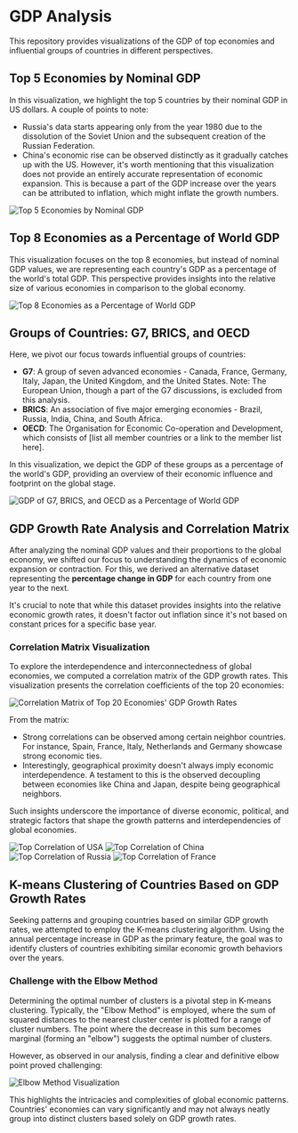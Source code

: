 # GDP Analysis

This repository provides visualizations of the GDP of top economies and influential groups of countries in different perspectives.

## Top 5 Economies by Nominal GDP

In this visualization, we highlight the top 5 countries by their nominal GDP in US dollars. A couple of points to note:
- Russia's data starts appearing only from the year 1980 due to the dissolution of the Soviet Union and the subsequent creation of the Russian Federation.
- China's economic rise can be observed distinctly as it gradually catches up with the US. However, it's worth mentioning that this visualization does not provide an entirely accurate representation of economic expansion. This is because a part of the GDP increase over the years can be attributed to inflation, which might inflate the growth numbers.

![Top 5 Economies by Nominal GDP](GDPtop5.jpg)

## Top 8 Economies as a Percentage of World GDP

This visualization focuses on the top 8 economies, but instead of nominal GDP values, we are representing each country's GDP as a percentage of the world's total GDP. This perspective provides insights into the relative size of various economies in comparison to the global economy.

![Top 8 Economies as a Percentage of World GDP](GDPtop8-percentage.jpg)

## Groups of Countries: G7, BRICS, and OECD

Here, we pivot our focus towards influential groups of countries:
- **G7**: A group of seven advanced economies - Canada, France, Germany, Italy, Japan, the United Kingdom, and the United States. Note: The European Union, though a part of the G7 discussions, is excluded from this analysis.
- **BRICS**: An association of five major emerging economies - Brazil, Russia, India, China, and South Africa.
- **OECD**: The Organisation for Economic Co-operation and Development, which consists of [list all member countries or a link to the member list here].

In this visualization, we depict the GDP of these groups as a percentage of the world's GDP, providing an overview of their economic influence and footprint on the global stage.

![GDP of G7, BRICS, and OECD as a Percentage of World GDP](GDP-BRICS-OECD-G7-percentage.jpg)


## GDP Growth Rate Analysis and Correlation Matrix

After analyzing the nominal GDP values and their proportions to the global economy, we shifted our focus to understanding the dynamics of economic expansion or contraction. For this, we derived an alternative dataset representing the **percentage change in GDP** for each country from one year to the next. 

It's crucial to note that while this dataset provides insights into the relative economic growth rates, it doesn't factor out inflation since it's not based on constant prices for a specific base year.

### Correlation Matrix Visualization

To explore the interdependence and interconnectedness of global economies, we computed a correlation matrix of the GDP growth rates. This visualization presents the correlation coefficients of the top 20 economies:

![Correlation Matrix of Top 20 Economies' GDP Growth Rates](Correlation20.jpg)

From the matrix:
- Strong correlations can be observed among certain neighbor countries. For instance, Spain, France, Italy, Netherlands and Germany showcase strong economic ties.
- Interestingly, geographical proximity doesn't always imply economic interdependence. A testament to this is the observed decoupling between economies like China and Japan, despite being geographical neighbors.

Such insights underscore the importance of diverse economic, political, and strategic factors that shape the growth patterns and interdependencies of global economies.


![Top Correlation of USA](CorrelationUSA.jpg)
![Top Correlation of China](CorrelationChina.jpg)
![Top Correlation of Russia](CorrelationRussia.jpg)
![Top Correlation of France](CorrelationFrance.jpg)


## K-means Clustering of Countries Based on GDP Growth Rates

Seeking patterns and grouping countries based on similar GDP growth rates, we attempted to employ the K-means clustering algorithm. Using the annual percentage increase in GDP as the primary feature, the goal was to identify clusters of countries exhibiting similar economic growth behaviors over the years.

### Challenge with the Elbow Method

Determining the optimal number of clusters is a pivotal step in K-means clustering. Typically, the "Elbow Method" is employed, where the sum of squared distances to the nearest cluster center is plotted for a range of cluster numbers. The point where the decrease in this sum becomes marginal (forming an "elbow") suggests the optimal number of clusters.

However, as observed in our analysis, finding a clear and definitive elbow point proved challenging:

![Elbow Method Visualization](Elbow.jpg)

This highlights the intricacies and complexities of global economic patterns. Countries' economies can vary significantly and may not always neatly group into distinct clusters based solely on GDP growth rates.
